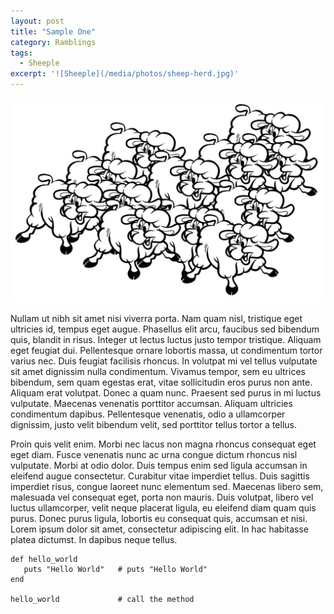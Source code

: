 ```yaml
---
layout: post
title: "Sample One"
category: Ramblings
tags:
  - Sheeple
excerpt: '![Sheeple](/media/photos/sheep-herd.jpg)'
---
```


![Sheeple](/media/photos/sheep-herd.jpg)

Nullam ut nibh sit amet nisi viverra porta. Nam quam nisl, tristique eget ultricies id, tempus eget augue. Phasellus elit arcu, faucibus sed bibendum quis, blandit in risus. Integer ut lectus luctus justo tempor tristique. Aliquam eget feugiat dui. Pellentesque ornare lobortis massa, ut condimentum tortor varius nec. Duis feugiat facilisis rhoncus. In volutpat mi vel tellus vulputate sit amet dignissim nulla condimentum. Vivamus tempor, sem eu ultrices bibendum, sem quam egestas erat, vitae sollicitudin eros purus non ante. Aliquam erat volutpat. Donec a quam nunc. Praesent sed purus in mi luctus vulputate. Maecenas venenatis porttitor accumsan. Aliquam ultricies condimentum dapibus. Pellentesque venenatis, odio a ullamcorper dignissim, justo velit bibendum velit, sed porttitor tellus tortor a tellus.

Proin quis velit enim. Morbi nec lacus non magna rhoncus consequat eget eget diam. Fusce venenatis nunc ac urna congue dictum rhoncus nisl vulputate. Morbi at odio dolor. Duis tempus enim sed ligula accumsan in eleifend augue consectetur. Curabitur vitae imperdiet tellus. Duis sagittis imperdiet risus, congue laoreet nunc elementum sed. Maecenas libero sem, malesuada vel consequat eget, porta non mauris. Duis volutpat, libero vel luctus ullamcorper, velit neque placerat ligula, eu eleifend diam quam quis purus. Donec purus ligula, lobortis eu consequat quis, accumsan et nisi. Lorem ipsum dolor sit amet, consectetur adipiscing elit. In hac habitasse platea dictumst. In dapibus neque tellus.


    def hello_world
       puts "Hello World"   # puts "Hello World"
    end

    hello_world             # call the method